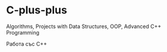 # C-plus-plus
Algorithms, Projects with Data Structures, OOP, Advanced C++ Programming

Работа със C++
